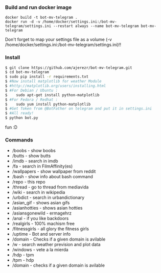 ### Build and run docker image

```
docker build -t bot-mv-telegram .
docker run -d -v /home/docker/settings.ini:/bot-mv-telegram/settings.ini --restart always --name bot-mv-telegram bot-mv-telegram
```
Don't forget to map your settings file as a volume (-v /home/docker/settings.ini:/bot-mv-telegram/settings.ini)!!


### Install
```sh
$ git clone https://github.com/ajerezr/bot-mv-telegram.git
$ cd bot-mv-telegram
$ sudo pip install -r requirements.txt
$ #Now install matplotlib for weather Module
$ #http://matplotlib.org/users/installing.html
$ #For Debian / Ubuntu :
$    sudo apt-get install python-matplotlib
$ #For Fedora / Redhat :
$    sudo yum install python-matplotlib
$ #Get Token from @BotFather on telegram and put it in settings.ini
$ #All ready!
$ python bot.py
```
fun :D

### Commands
* /boobs - show boobs
* /butts - show butts
* /imdb - search in imdb
* /fa - search in FilmAffinity(es)
* /wallpapers - show wallpaper from reddit
* /bash <command> - show info about bash command
* /repo - this repo
* /thread - go to thread from mediavida
* /wiki - search in wikipedia
* /urbdict - search in urbandictionary
* /asian_gif - shows asian gifs
* /asianhotties - shows asian hotties
* /asiansgonewild - ermagehrz
* /anal - if you like backdoors
* /realgirls - 100% machism free
* /fitnessgirls - all glory the fitness girls
* /uptime - Bot and server info
* /domain - Checks if a given domain is avilable
* /w - search weather prevision and plot data
* /windows - vete a la mierda
* /hdp - tpm
* /tpm - hdp
* /domain - checks if a given domain is avilable
